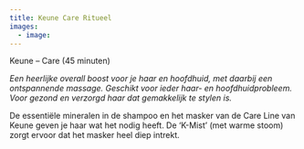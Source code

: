 ```yaml
---
title: Keune Care Ritueel
images:
  - image: 
---
```



Keune – Care (45 minuten)

*Een heerlijke overall boost voor je haar en hoofdhuid, met daarbij een ontspannende massage. Geschikt voor ieder haar- en hoofdhuidprobleem. Voor gezond en verzorgd haar dat gemakkelijk te stylen is.*

De essenti&euml;le mineralen in de shampoo en het masker van de Care Line van Keune geven je haar wat het nodig heeft. De ‘K-Mist’ (met warme stoom) zorgt ervoor dat het masker heel diep intrekt.